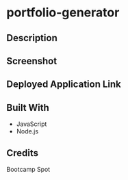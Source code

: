 # portfolio-generator


## Description


## Screenshot
<!-- ![Alt text](assets/images/WebSite_snip.png) -->


## Deployed Application Link



## Built With
* JavaScript
* Node.js


## Credits
Bootcamp Spot
